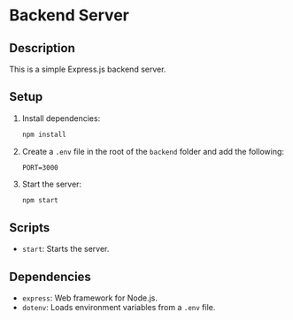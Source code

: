 # Backend Server

## Description
This is a simple Express.js backend server.

## Setup
1. Install dependencies:
   ```bash
   npm install
   ```

2. Create a `.env` file in the root of the `backend` folder and add the following:
   ```env
   PORT=3000
   ```

3. Start the server:
   ```bash
   npm start
   ```

## Scripts
- `start`: Starts the server.

## Dependencies
- `express`: Web framework for Node.js.
- `dotenv`: Loads environment variables from a `.env` file.
